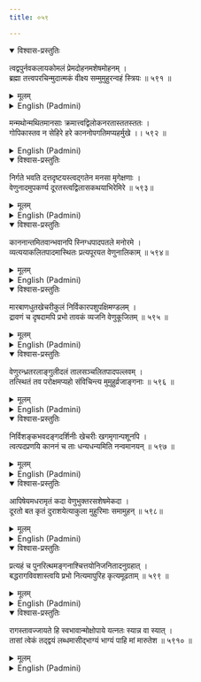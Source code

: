 ```yaml
---
title: ०५९

---
```

<div class="audioEmbed"  caption="सीतालक्ष्मी-वाचनम्" src="https://archive.org/download/nArAyaNIyam-shlokawise-audio/059/059_01.mp3"></div>
<details open><summary>विश्वास-प्रस्तुतिः</summary>

त्वद्वपुर्नवकलायकोमलं प्रेमदोहनमशेषमोहनम् ।  
ब्रह्मा तत्त्वपरचिन्मुदात्मकं वीक्ष्य सम्मुमुहुरन्वहं स्त्रियः ॥ ५९१ ॥
</details>
<details><summary>मूलम्</summary>

त्वद्वपुर्नवकलायकोमलं प्रेमदोहनमशेषमोहनम् ।  
ब्रह्मा तत्त्वपरचिन्मुदात्मकं वीक्ष्य सम्मुमुहुरन्वहं स्त्रियः ॥ ५९१ ॥
</details>





<details ><summary>English (Padmini)</summary>

The Gopis were extremely fascinated by Thy appearance, as beautiful as a fresh Kalaya flower, multiplying love and infatuating all and which is the integrated form of truth, intellect and bliss (sat, chit and ananda), or in other words the Supreme Truth, the Para Brahman. 

</details>

<div class="audioEmbed"  caption="सीतालक्ष्मी-वाचनम्" src="https://archive.org/download/nArAyaNIyam-shlokawise-audio/059/059_02.mp3"></div>


मन्मथोन्मथितमानसाः क्रमात्त्वद्विलोकनरतास्ततस्ततः ।  
गोपिकास्तव न सेहिरे हरे काननोपगतिमप्यहर्मुखे ।। ५९२ ॥



<details ><summary>English (Padmini)</summary>

Oh Hari ! The Gopikas, with their minds invaded by Cupid, (Manmatha) the god of love, wishing to have a glimpse of Thee, at all times and places, could not bear Thy leaving for the forest at dawn.

</details>

<div class="audioEmbed"  caption="सीतालक्ष्मी-वाचनम्" src="https://archive.org/download/nArAyaNIyam-shlokawise-audio/059/059_03.mp3"></div>
<details open><summary>विश्वास-प्रस्तुतिः</summary>

निर्गते भवति दत्तदृष्टयस्त्वद्गतेन मनसा मृगेक्षणाः ।  
वेणुनादमुपकर्ण्य दूरतस्त्वद्विलासकथयाभिरेमिरे ॥ ५९३॥
</details>
<details><summary>मूलम्</summary>

निर्गते भवति दत्तदृष्टयस्त्वद्गतेन मनसा मृगेक्षणाः ।  
वेणुनादमुपकर्ण्य दूरतस्त्वद्विलासकथयाभिरेमिरे ॥ ५९३॥
</details>





<details ><summary>English (Padmini)</summary>

After Thy departure, those deer-eyed lasses, with their eyes riveted in Thy direction and their mind following Thy path to the forest, were overjoyed to hear the melodious strains of Thy flute from a distance and passed the time talking of Thy divine sports.

</details>

<div class="audioEmbed"  caption="सीतालक्ष्मी-वाचनम्" src="https://archive.org/download/nArAyaNIyam-shlokawise-audio/059/059_04.mp3"></div>
<details open><summary>विश्वास-प्रस्तुतिः</summary>

काननान्तमितवान्भवानपि स्निग्धपादपतले मनोरमे ।  
व्यत्ययाकलितपादमास्थितः प्रत्यपूरयत वेणुनालिकाम् ॥ ५९४॥
</details>
<details><summary>मूलम्</summary>

काननान्तमितवान्भवानपि स्निग्धपादपतले मनोरमे ।  
व्यत्ययाकलितपादमास्थितः प्रत्यपूरयत वेणुनालिकाम् ॥ ५९४॥
</details>





<details ><summary>English (Padmini)</summary>

On reaching the forest, Thou, standing under the pleasant shade of a tree, with Thy right foot, slightly elevated and placed across the left, started to play the flute.

</details>

<div class="audioEmbed"  caption="सीतालक्ष्मी-वाचनम्" src="https://archive.org/download/nArAyaNIyam-shlokawise-audio/059/059_05.mp3"></div>
<details open><summary>विश्वास-प्रस्तुतिः</summary>

मारबाणधुतखेचरीकुलं निर्विकारपशुपक्षिमण्डलम् ।  
द्रावणं च दृषदामपि प्रभो तावकं व्यजनि वेणुकूजितम् ॥ ५९५ ॥
</details>
<details><summary>मूलम्</summary>

मारबाणधुतखेचरीकुलं निर्विकारपशुपक्षिमण्डलम् ।  
द्रावणं च दृषदामपि प्रभो तावकं व्यजनि वेणुकूजितम् ॥ ५९५ ॥
</details>





<details ><summary>English (Padmini)</summary>

Oh Lord ! The music from Thy flute, set the hearts of the celestial maidens fluttering, due to the piercing of Cupid's arrows, made the kingdom of beasts and birds to come to a standstill and even the stones to melt.

</details>

<div class="audioEmbed"  caption="सीतालक्ष्मी-वाचनम्" src="https://archive.org/download/nArAyaNIyam-shlokawise-audio/059/059_06.mp3"></div>
<details open><summary>विश्वास-प्रस्तुतिः</summary>

वेणुरन्ध्रतरलाङ्गुलीदलं तालसञ्चलितपादपल्लवम् ।  
तत्स्थितं तव परोक्षमप्यहो संविचिन्त्य मुमुहुर्व्रजाङ्गनाः ॥ ५९६ ॥
</details>
<details><summary>मूलम्</summary>

वेणुरन्ध्रतरलाङ्गुलीदलं तालसञ्चलितपादपल्लवम् ।  
तत्स्थितं तव परोक्षमप्यहो संविचिन्त्य मुमुहुर्व्रजाङ्गनाः ॥ ५९६ ॥
</details>





<details ><summary>English (Padmini)</summary>

Those cowherd maidens, though unable to see Thee, in physical form, could very well visualise in their mind, Thy nimble petal-like fingers, flitting over the holes of the flute, and Thy sprig-like feet, beating in time with the tune, and by simply imagining this charming posture of Thine, they swooned in rapture.

</details>

<div class="audioEmbed"  caption="सीतालक्ष्मी-वाचनम्" src="https://archive.org/download/nArAyaNIyam-shlokawise-audio/059/059_07.mp3"></div>
<details open><summary>विश्वास-प्रस्तुतिः</summary>

निर्विशङ्कभवदङ्गदर्शिनीः खेचरीः खगमृगान्पशूनपि ।  
त्वत्पदप्रणयि काननं च ताः धन्यधन्यमिति नन्वमानयन् ॥ ५९७ ॥
</details>
<details><summary>मूलम्</summary>

निर्विशङ्कभवदङ्गदर्शिनीः खेचरीः खगमृगान्पशूनपि ।  
त्वत्पदप्रणयि काननं च ताः धन्यधन्यमिति नन्वमानयन् ॥ ५९७ ॥
</details>





<details ><summary>English (Padmini)</summary>

They considered the heavenly beings, the birds, beasts and cows and the very ground on which Thou walked in the forest, to be the most blessed of all, as they were fortunate enough to see Thee, unhindered and unobstructed.

</details>

<div class="audioEmbed"  caption="सीतालक्ष्मी-वाचनम्" src="https://archive.org/download/nArAyaNIyam-shlokawise-audio/059/059_08.mp3"></div>
<details open><summary>विश्वास-प्रस्तुतिः</summary>

आपिषेयमधरामृतं कदा वेणुभुक्तरसशेषमेकदा ।  
दूरतो बत कृतं दुराशयेत्याकुला मुहुरिमाः समामुहन् ॥ ५९८॥
</details>
<details><summary>मूलम्</summary>

आपिषेयमधरामृतं कदा वेणुभुक्तरसशेषमेकदा ।  
दूरतो बत कृतं दुराशयेत्याकुला मुहुरिमाः समामुहन् ॥ ५९८॥
</details>





<details ><summary>English (Padmini)</summary>

These lovelorn lasses, longed to taste the nectar of Thy lips, at least whatever remained after being imbibed by the flute, but they lamented that such a time was still very far off and that they were nourishing such a hope in vain. With such depressing thoughts, crossing their mind, they swooned, frequently.

</details>

<div class="audioEmbed"  caption="सीतालक्ष्मी-वाचनम्" src="https://archive.org/download/nArAyaNIyam-shlokawise-audio/059/059_09.mp3"></div>
<details open><summary>विश्वास-प्रस्तुतिः</summary>

प्रत्यहं च पुनरित्थमङ्गनाश्चित्तयोनिजनितादनुग्रहात् ।  
बद्धरागविवशास्त्वयि प्रभो नित्यमापुरिह कृत्यमूढताम् ॥ ५९९ ॥
</details>
<details><summary>मूलम्</summary>

प्रत्यहं च पुनरित्थमङ्गनाश्चित्तयोनिजनितादनुग्रहात् ।  
बद्धरागविवशास्त्वयि प्रभो नित्यमापुरिह कृत्यमूढताम् ॥ ५९९ ॥
</details>





<details ><summary>English (Padmini)</summary>

Oh Lord ! In this manner, day after day, these maidens, smitten by their extreme love for Thee, by the grace of Cupid, became more and more confused, and lost interest in their household duties.

</details>

<div class="audioEmbed"  caption="सीतालक्ष्मी-वाचनम्" src="https://archive.org/download/nArAyaNIyam-shlokawise-audio/059/059_10.mp3"></div>
<details open><summary>विश्वास-प्रस्तुतिः</summary>

रागस्तावज्जायते हि स्वभावान्मोक्षोपाये यत्नतः स्यान्न वा स्यात् ।  
तासां त्वेकं तद्द्वयं लब्धमासीद्भाग्यं भाग्यं पाहि मां मारुतेश ॥ ५९१० ॥
</details>
<details><summary>मूलम्</summary>

रागस्तावज्जायते हि स्वभावान्मोक्षोपाये यत्नतः स्यान्न वा स्यात् ।  
तासां त्वेकं तद्द्वयं लब्धमासीद्भाग्यं भाग्यं पाहि मां मारुतेश ॥ ५९१० ॥
</details>

<details ><summary>English (Padmini)</summary>

Love comes naturally to all; the path to liberation may be attained through effort or at times may not be achieved. But these damsels, being extremely fortunate, attained both love and salvation in one go. A very great blessing indeed ! Oh Guruvayurappa ! May Thou save me.

</details>

